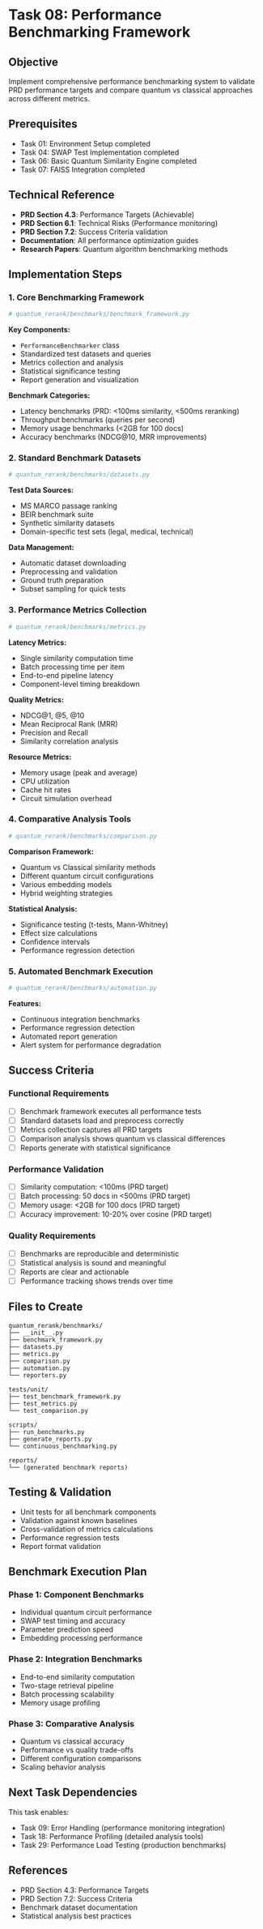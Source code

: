 # Task 08: Performance Benchmarking Framework

## Objective
Implement comprehensive performance benchmarking system to validate PRD performance targets and compare quantum vs classical approaches across different metrics.

## Prerequisites
- Task 01: Environment Setup completed
- Task 04: SWAP Test Implementation completed
- Task 06: Basic Quantum Similarity Engine completed
- Task 07: FAISS Integration completed

## Technical Reference
- **PRD Section 4.3**: Performance Targets (Achievable)
- **PRD Section 6.1**: Technical Risks (Performance monitoring)
- **PRD Section 7.2**: Success Criteria validation
- **Documentation**: All performance optimization guides
- **Research Papers**: Quantum algorithm benchmarking methods

## Implementation Steps

### 1. Core Benchmarking Framework
```python
# quantum_rerank/benchmarks/benchmark_framework.py
```
**Key Components:**
- `PerformanceBenchmarker` class
- Standardized test datasets and queries
- Metrics collection and analysis
- Statistical significance testing
- Report generation and visualization

**Benchmark Categories:**
- Latency benchmarks (PRD: <100ms similarity, <500ms reranking)
- Throughput benchmarks (queries per second)
- Memory usage benchmarks (<2GB for 100 docs)
- Accuracy benchmarks (NDCG@10, MRR improvements)

### 2. Standard Benchmark Datasets
```python
# quantum_rerank/benchmarks/datasets.py
```
**Test Data Sources:**
- MS MARCO passage ranking
- BEIR benchmark suite
- Synthetic similarity datasets
- Domain-specific test sets (legal, medical, technical)

**Data Management:**
- Automatic dataset downloading
- Preprocessing and validation
- Ground truth preparation
- Subset sampling for quick tests

### 3. Performance Metrics Collection
```python
# quantum_rerank/benchmarks/metrics.py
```
**Latency Metrics:**
- Single similarity computation time
- Batch processing time per item
- End-to-end pipeline latency
- Component-level timing breakdown

**Quality Metrics:**
- NDCG@1, @5, @10
- Mean Reciprocal Rank (MRR)
- Precision and Recall
- Similarity correlation analysis

**Resource Metrics:**
- Memory usage (peak and average)
- CPU utilization
- Cache hit rates
- Circuit simulation overhead

### 4. Comparative Analysis Tools
```python
# quantum_rerank/benchmarks/comparison.py
```
**Comparison Framework:**
- Quantum vs Classical similarity methods
- Different quantum circuit configurations
- Various embedding models
- Hybrid weighting strategies

**Statistical Analysis:**
- Significance testing (t-tests, Mann-Whitney)
- Effect size calculations
- Confidence intervals
- Performance regression detection

### 5. Automated Benchmark Execution
```python
# quantum_rerank/benchmarks/automation.py
```
**Features:**
- Continuous integration benchmarks
- Performance regression detection
- Automated report generation
- Alert system for performance degradation

## Success Criteria

### Functional Requirements
- [ ] Benchmark framework executes all performance tests
- [ ] Standard datasets load and preprocess correctly
- [ ] Metrics collection captures all PRD targets
- [ ] Comparison analysis shows quantum vs classical differences
- [ ] Reports generate with statistical significance

### Performance Validation
- [ ] Similarity computation: <100ms (PRD target)
- [ ] Batch processing: 50 docs in <500ms (PRD target)
- [ ] Memory usage: <2GB for 100 docs (PRD target)
- [ ] Accuracy improvement: 10-20% over cosine (PRD target)

### Quality Requirements
- [ ] Benchmarks are reproducible and deterministic
- [ ] Statistical analysis is sound and meaningful
- [ ] Reports are clear and actionable
- [ ] Performance tracking shows trends over time

## Files to Create
```
quantum_rerank/benchmarks/
├── __init__.py
├── benchmark_framework.py
├── datasets.py
├── metrics.py
├── comparison.py
├── automation.py
└── reporters.py

tests/unit/
├── test_benchmark_framework.py
├── test_metrics.py
└── test_comparison.py

scripts/
├── run_benchmarks.py
├── generate_reports.py
└── continuous_benchmarking.py

reports/
└── (generated benchmark reports)
```

## Testing & Validation
- Unit tests for all benchmark components
- Validation against known baselines
- Cross-validation of metrics calculations
- Performance regression tests
- Report format validation

## Benchmark Execution Plan

### Phase 1: Component Benchmarks
- Individual quantum circuit performance
- SWAP test timing and accuracy
- Parameter prediction speed
- Embedding processing performance

### Phase 2: Integration Benchmarks
- End-to-end similarity computation
- Two-stage retrieval pipeline
- Batch processing scalability
- Memory usage profiling

### Phase 3: Comparative Analysis
- Quantum vs classical accuracy
- Performance vs quality trade-offs
- Different configuration comparisons
- Scaling behavior analysis

## Next Task Dependencies
This task enables:
- Task 09: Error Handling (performance monitoring integration)
- Task 18: Performance Profiling (detailed analysis tools)
- Task 29: Performance Load Testing (production benchmarks)

## References
- PRD Section 4.3: Performance Targets
- PRD Section 7.2: Success Criteria
- Benchmark dataset documentation
- Statistical analysis best practices